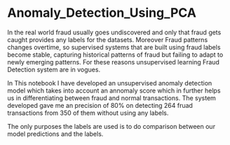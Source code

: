 # Anomaly_Detection_Using_PCA
In the real world fraud usually goes undiscovered and only that fraud gets caught provides any labels for the datasets. Moreover Fraud patterns changes overtime, so supervised systems that are built using fraud labels become stable, capturing historical patterns of fraud but failing to adapt to newly emerging patterns. For these reasons unsupervised learning Fraud Detection system are in vogues. 

In This notebook I have developed an unsupervised anomaly detection model which takes into account an annomaly score which in further helps us in differentiating between fraud and normal transactions. The system developed gave me an precision of 80% on detecting 264 fruad transactions from 350 of them without using any labels. 

The only purposes the labels are used is to do comparison between our model predictions and the labels.
